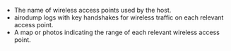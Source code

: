
  * The name of wireless access points used by the host.
  * airodump logs with key handshakes for wireless traffic on each relevant access point.
  * A map or photos indicating the range of each relevant wireless access point.
